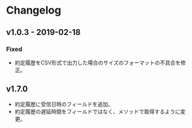 # Changelog

## v1.0.3 - 2019-02-18

### Fixed

* 約定履歴をCSV形式で出力した場合のサイズのフォーマットの不具合を修正。

## v1.7.0

* 約定履歴に受信日時のフィールドを追加。
* 約定履歴の遅延時間をフィールドではなく、メソッドで取得するように変更。
